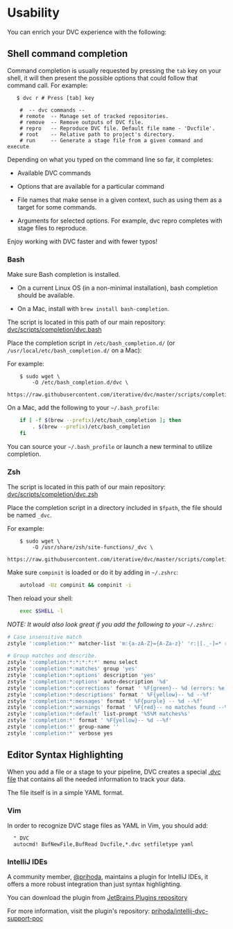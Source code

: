 # Usability

You can enrich your DVC experience with the following:

## Shell command completion

Command completion is usually requested by pressing the `tab` key on your
shell, it will then present the possible options that could follow that command
call. For example:

```dvc
   $ dvc r # Press [tab] key

    #  -- dvc commands --
    # remote  -- Manage set of tracked repositories.
    # remove  -- Remove outputs of DVC file.
    # repro   -- Reproduce DVC file. Default file name - 'Dvcfile'.
    # root    -- Relative path to project's directory.
    # run     -- Generate a stage file from a given command and execute
```

Depending on what you typed on the command line so far, it completes:

- Available DVC commands

- Options that are available for a particular command

- File names that make sense in a given context, such as using them as a target
  for some commands.

- Arguments for selected options. For example, dvc repro completes with stage
  files to reproduce.

Enjoy working with DVC faster and with fewer typos!

### Bash

Make sure Bash completion is installed.

- On a current Linux OS (in a non-minimal installation), bash completion should
  be available.

-  On a Mac, install with `brew install bash-completion`.

The script is located in this path of our main repository:
[dvc/scripts/completion/dvc.bash](https://github.com/iterative/dvc/blob/master/scripts/completion/dvc.bash)

Place the completion script in `/etc/bash_completion.d/` (or
`/usr/local/etc/bash_completion.d/` on a Mac):

For example:

```dvc
    $ sudo wget \
        -O /etc/bash_completion.d/dvc \
        https://raw.githubusercontent.com/iterative/dvc/master/scripts/completion/dvc.bash
```

On a Mac, add the following to your `~/.bash_profile`:

```bash
    if [ -f $(brew --prefix)/etc/bash_completion ]; then
        . $(brew --prefix)/etc/bash_completion
    fi
```

You can source your `~/.bash_profile` or launch a new terminal to utilize
completion.

### Zsh

The script is located in this path of our main repository:
[dvc/scripts/completion/dvc.zsh](https://github.com/iterative/dvc/blob/master/scripts/completion/dvc.zsh)

Place the completion script in a directory included in `$fpath`,
the file should be named `_dvc`.

For example:

```dvc
    $ sudo wget \
        -O /usr/share/zsh/site-functions/_dvc \
        https://raw.githubusercontent.com/iterative/dvc/master/scripts/completion/dvc.zsh
```

Make sure `compinit` is loaded or do it by adding in `~/.zshrc`:

```bash
    autoload -Uz compinit && compinit -i
```

Then reload your shell:

```bash
    exec $SHELL -l
```

_NOTE: It would also look great if you add the following to your `~/.zshrc`:_

```bash
# Case insensitive match
zstyle ':completion:*' matcher-list 'm:{a-zA-Z}={A-Za-z}' 'r:|[._-]=* r:|=*' 'l:|=* r:|=*'

# Group matches and describe.
zstyle ':completion:*:*:*:*:*' menu select
zstyle ':completion:*:matches' group 'yes'
zstyle ':completion:*:options' description 'yes'
zstyle ':completion:*:options' auto-description '%d'
zstyle ':completion:*:corrections' format ' %F{green}-- %d (errors: %e) --%f'
zstyle ':completion:*:descriptions' format ' %F{yellow}-- %d --%f'
zstyle ':completion:*:messages' format ' %F{purple} -- %d --%f'
zstyle ':completion:*:warnings' format ' %F{red}-- no matches found --%f'
zstyle ':completion:*:default' list-prompt '%S%M matches%s'
zstyle ':completion:*' format ' %F{yellow}-- %d --%f'
zstyle ':completion:*' group-name ''
zstyle ':completion:*' verbose yes
```

## Editor Syntax Highlighting

When you add a file or a stage to your pipeline, DVC creates a special
[.dvc file](https://dvc.org/doc/user-guide/dvc-file-format) that contains all
the needed information to track your data.

The file itself is in a simple YAML format.

### Vim

In order to recognize DVC stage files as YAML in Vim, you should add:

```vim
  " DVC
  autocmd! BufNewFile,BufRead Dvcfile,*.dvc setfiletype yaml
```

### IntelliJ IDEs

A community member, [@prihoda](https://github.com/prihoda), maintains a
plugin for IntelliJ IDEs, it offers a more robust integration than just
syntax highlighting.

You can download the plugin from
[JetBrains Plugins repository](https://plugins.jetbrains.com/plugin/11368-dvc-support-poc)

For more information, visit the plugin's repository:
[prihoda/intellij-dvc-support-poc](https://github.com/prihoda/intellij-dvc-support-poc/)
